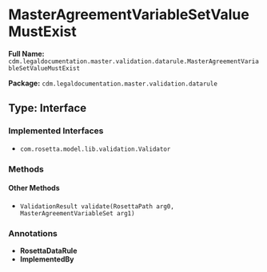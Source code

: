 # MasterAgreementVariableSetValueMustExist

**Full Name:** `cdm.legaldocumentation.master.validation.datarule.MasterAgreementVariableSetValueMustExist`

**Package:** `cdm.legaldocumentation.master.validation.datarule`

## Type: Interface

### Implemented Interfaces

- `com.rosetta.model.lib.validation.Validator`

### Methods

#### Other Methods

- `ValidationResult validate(RosettaPath arg0, MasterAgreementVariableSet arg1)`

### Annotations

- **RosettaDataRule**
- **ImplementedBy**

